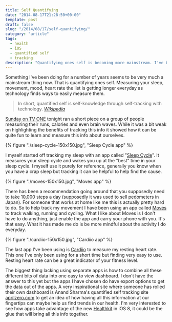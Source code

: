 ```yaml
---
title: Self Quantifying
date: "2014-08-17T21:28:50+00:00"
template: post
draft: false
slug: "/2014/08/17/self-quantifying/"
category: "article"
tags:
  - health
  - iOS
  - quantified self
  - tracking
description: "Quantifying ones self is becoming more mainstream. I've been doing it for a number of years now."
---
```


Something I've been doing for a number of years seems to be very much a mainstream thing now. That is quantifying ones self. Measuring your sleep, movement, mood, heart rate the list is getting longer everyday as technology finds ways to easily measure them.

<blockquote>In short, quantified self is self-knowledge through self-tracking with technology. <cite><a href="http://en.m.wikipedia.org/wiki/Quantified_Self">Wikipedia</a></cite></blockquote>

<a href="http://tvnz.co.nz/sunday-news/big-brother-video-6059023">Sunday on TV ONE</a> tonight ran a short piece on a group of people measuring their runs, calories and even brain waves. While it was a bit weak on highlighting the benefits of tracking this info it showed how it can be quite fun to learn and measure this info about ourselves.

{% figure "./sleep-cycle-150x150.jpg", "Sleep Cycle app" %}

I myself started off tracking my sleep with an app called "<a href="https://itunes.apple.com/nz/app/sleep-cycle-alarm-clock/id320606217?mt=8&amp;uo=4&amp;at=10lnRx">Sleep Cycle</a>". It measures your sleep cycle and wakes you up at the "best" time in your sleep cycle. I myself use it purely for reference, generally you know when you have a crap sleep but tracking it can be helpful to help find the cause.

{% figure "./moves-150x150.jpg", "Moves app" %}

There has been a recommendation going around that you supposedly need to take 10,000 steps a day (supposedly it was used to sell pedometers in Japan). For someone that works at home like me this is actually pretty hard to do. So to help track my movement I have been using an app called <a href="https://itunes.apple.com/nz/app/moves/id509204969?mt=8&amp;uo=4&amp;at=10lnRx">Moves</a> to track walking, running and cycling. What I like about Moves is I don't have to do anything, just enable the app and carry your phone with you. It's that easy. What it has made me do is be more mindful about the activity I do everyday.

{% figure "./cardiio-150x150.jpg", "Cardiio app" %}

The last app I've been using is <a href="https://itunes.apple.com/nz/app/cardiio-heart-rate-monitor/id542891434?mt=8&amp;uo=4&amp;at=10lnRx">Cardiio</a> to measure my resting heart rate. This one I've only been using for a short time but finding very easy to use. Resting heart rate can be a great indicator of your fitness level.

The biggest thing lacking using separate apps is how to combine all these different bits of data into one easy to view dashboard. I don't have the answer to this yet but the apps I have chosen do have export options to get the data out of the apps. A very inspirational site where someone has rolled their own dashboard is Anand Sharma's quantified self tracking site <a href="http://aprilzero.com/">aprilzero.com</a> to get an idea of how having all this information at our fingertips can maybe help us find trends in our health. I'm very interested to see how apps take advantage of the new <a href="https://www.apple.com/ios/ios8/health/">Healthkit</a> in iOS 8, it could be the glue that will bring all this info together.
